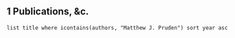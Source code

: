 
## 1 Publications, &c.
```dataview
list title where icontains(authors, "Matthew J. Pruden") sort year asc
```